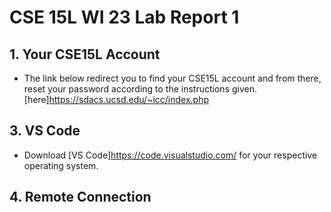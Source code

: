 # CSE 15L WI 23 Lab Report 1
## 1. Your CSE15L Account
- The link below redirect you to find your CSE15L account and from there, reset your password according to the instructions given.
 [here]https://sdacs.ucsd.edu/~icc/index.php

## 3. VS Code
- Download [VS Code]https://code.visualstudio.com/ for your respective operating system.

## 4. Remote Connection
